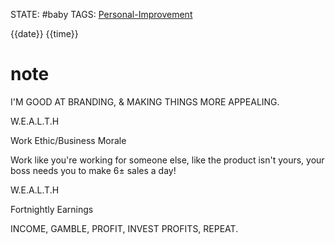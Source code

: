 STATE: #baby 
TAGS: [Personal-Improvement](./Personal-Improvement.md)

{{date}} {{time}}

# note
  
I'M GOOD AT BRANDING, & MAKING THINGS MORE APPEALING.

W.E.A.L.T.H

Work Ethic/Business Morale

Work like you're working for someone else, like the product isn't yours, your boss needs you to make 6± sales a day!

W.E.A.L.T.H

Fortnightly Earnings

INCOME, GAMBLE, PROFIT, INVEST PROFITS, REPEAT.